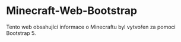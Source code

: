 # Minecraft-Web-Bootstrap
Tento web obsahující informace o Minecraftu byl vytvořen za pomoci Bootstrap 5.
